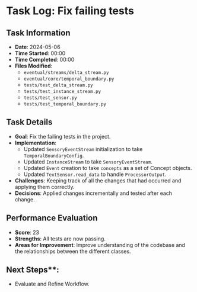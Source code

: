 # Task Log: Fix failing tests

## Task Information
- **Date**: 2024-05-06
- **Time Started**: 00:00
- **Time Completed**: 00:00
- **Files Modified**:
    - `eventual/streams/delta_stream.py`
    - `eventual/core/temporal_boundary.py`
    - `tests/test_delta_stream.py`
    - `tests/test_instance_stream.py`
    - `tests/test_sensor.py`
    - `tests/test_temporal_boundary.py`

## Task Details
- **Goal**: Fix the failing tests in the project.
- **Implementation**:
    - Updated `SensoryEventStream` initialization to take `TemporalBoundaryConfig`.
    - Updated `InstanceStream` to take `SensoryEventStream`.
    - Updated `Event` creation to take `concepts` as a set of Concept objects.
    - Updated `TextSensor.read_data` to handle `ProcessorOutput`.
- **Challenges**: Keeping track of all the changes that had occurred and applying them correctly.
- **Decisions**: Applied changes incrementally and tested after each change.

## Performance Evaluation
- **Score**: 23
- **Strengths**: All tests are now passing.
- **Areas for Improvement**: Improve understanding of the codebase and the relationships between the different classes.

## Next Steps**:
- Evaluate and Refine Workflow.
